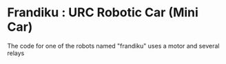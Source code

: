 # Frandiku : URC Robotic Car (Mini Car)
The code for one of the robots named "frandiku" uses a motor and several relays
